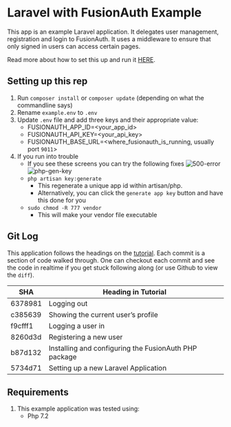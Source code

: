# Laravel with FusionAuth Example

This app is an example Laravel application. It delegates user management, registration and login to FusionAuth. It uses a middleware to ensure that only signed in users can access certain pages.

Read more about how to set this up and run it [HERE](https://fusionauth.io/blog/2020/06/03/user-registration-and-sign-in-with-laravel).

## Setting up this rep

1. Run `composer install` or `composer update` (depending on what the commandline says)
1. Rename `example.env` to `.env`
1. Update `.env` file and add three keys and their appropriate value: 
    - FUSIONAUTH_APP_ID=<your_app_id>
    - FUSIONAUTH_API_KEY=<your_api_key>
    - FUSIONAUTH_BASE_URL=<where_fusionauth_is_running, usually port `9011`>
1. If you run into trouble
   - If you see these screens you can try the following fixes
   ![500-error](https://user-images.githubusercontent.com/16090626/113050431-103a2280-9162-11eb-894c-a6702c271145.png)
   ![php-gen-key](https://user-images.githubusercontent.com/16090626/113050435-10d2b900-9162-11eb-9403-4700b4190151.png)
   - `php artisan key:generate`
     - This regenerate a unique app id within artisan/php.
     - Alternatively, you can click the `generate app key` button and have this done for you
   - `sudo chmod -R 777 vendor`
     - This will make your vendor file executable
  
## Git Log
This application follows the headings on the [tutorial](https://fusionauth.io/blog/2020/06/03/user-registration-and-sign-in-with-laravel).  Each commit is a section of code walked through.  One can checkout each commit and see the code in realtime if you get stuck following along (or use Github to view the `diff`).

  
  | SHA | Heading in Tutorial |
  | --- | --- | 
  | 6378981 | Logging out
  | c385639 | Showing the current user’s profile
  | f9cfff1 | Logging a user in
  | 8260d3d | Registering a new user
  | b87d132 | Installing and configuring the FusionAuth PHP package
  | 5734d71 | Setting up a new Laravel Application

## Requirements
1. This example application was tested using:
   - Php 7.2

